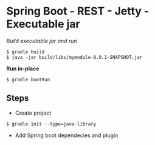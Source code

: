 # Spring Boot - REST  - Jetty - Executable jar

*Build executable jar and run*
```
$ gradle build
$ java -jar build/libs/mymodule-0.0.1-SNAPSHOT.jar
```
**Run in-place** 
```
$ gradle bootRun
```

## Steps
* Create project
```
$ gradle init --type=java-library
```
* Add Spring boot dependecies and plugin
